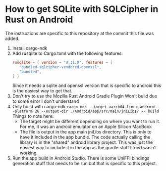 # How to get SQLite with SQLCipher in Rust on Android

The instructions are specific to this repository at the commit this file was added.
1. Install cargo-ndk
2. Add rusqlite to Cargo.toml with the following features:
    ```toml
    rusqlite = { version = "0.31.0", features = [
       "bundled-sqlcipher-vendored-openssl",
       "bundled",
    ] }
    ```
   Since it needs a sqlite and openssl version that is specific to android this is the easiest way to get that.
3. Don't try to use the Mozilla Rust Android Gradle Plugin
   Won't build due to some error I don't understand
4. Only build with cargo-ndk
   ```cargo ndk --target aarch64-linux-android --platform 26 --output-dir ./Android/app/src/main/jniLibs/ -- build```  
   Things to note here:
   - The target might be different depending on where you want to run it. For me, it was an android emulator on an Apple Silicon MacBook
   - The file is output in the app main jniLibs directory. This is only to have it included in the app bundle.
   The code actually calling the library is in the "shared" android library project. This was just the easiest way to include it in the app as the gradle stuff I tried wasn't working.
5. Run the app build in Android Studio. There is some UniFFI bindings generation stuff that needs to be run but that is specific to this project.
